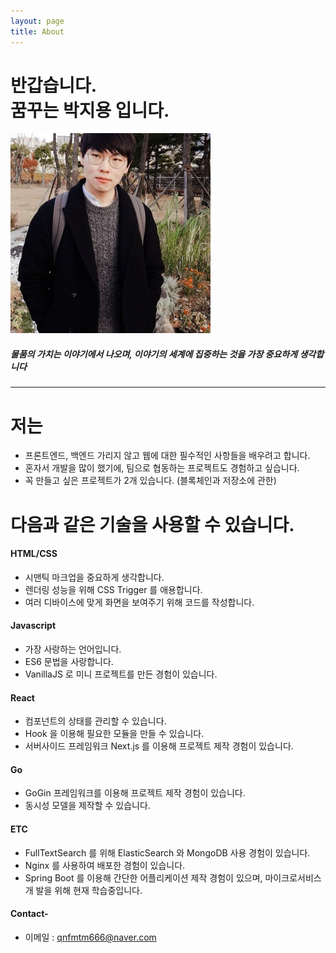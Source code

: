 ```yaml
---
layout: page
title: About
---
```


<h1> 반갑습니다.  <br/> 꿈꾸는 박지용 입니다.</h1>

<img class="post-image-center" src="/assets/img/profile.png" alt="테마선택"/>

##### 물품의 가치는 이야기에서 나오며, 이야기의 세계에 집중하는 것을 가장 중요하게 생각합니다
---

# 저는

-   프론트엔드, 백엔드 가리지 않고 웹에 대한 필수적인 사항들을 배우려고 합니다.
-   혼자서 개발을 많이 했기에, 팀으로 협동하는 프로젝트도 경험하고 싶습니다.
-   꼭 만들고 싶은 프로젝트가 2개 있습니다. (블록체인과 저장소에 관한)

# 다음과 같은 기술을 사용할 수 있습니다.
####  HTML/CSS
- 시맨틱 마크업을 중요하게 생각합니다.
- 렌더링 성능을 위해 CSS Trigger 를 애용합니다.
- 여러 디바이스에 맞게 화면을 보여주기 위해 코드를 작성합니다.
#### Javascript
- 가장 사랑하는 언어입니다.
- ES6 문법을 사랑합니다.
- VanillaJS 로 미니 프로젝트를 만든 경험이 있습니다.
#### React
- 컴포넌트의 상태를 관리할 수 있습니다.
- Hook 을 이용해 필요한 모듈을 만들 수 있습니다.
- 서버사이드 프레임워크 Next.js 를 이용해 프로젝트 제작 경험이 있습니다.
#### Go
- GoGin 프레임워크를 이용해 프로젝트 제작 경험이 있습니다.
- 동시성 모델을 제작할 수 있습니다.
#### ETC
- FullTextSearch 를 위해 ElasticSearch 와 MongoDB 사용 경험이 있습니다.
- Nginx 를 사용하여 배포한 경험이 있습니다.
- Spring Boot 를 이용해 간단한 어플리케이션 제작 경험이 있으며, 마이크로서비스 개
발을 위해 현재 학습중입니다.

#### Contact-
- 이메일 : qnfmtm666@naver.com 

